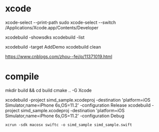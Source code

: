 # xcode
xcode-select --print-path
sudo xcode-select --switch /Applications/Xcode.app/Contents/Developer

xcodebuild -showsdks
xcodebuild -list

xcodebuild -target AddDemo
xcodebuild clean

https://www.cnblogs.com/zhou--fei/p/11371019.html

# compile
mkdir build && cd build
cmake .. -G Xcode

xcodebuild -project simd_sample.xcodeproj -destination 'platform=iOS Simulator,name=iPhone 6s,OS=11.2' -configuration Release
xcodebuild -project simd_sample.xcodeproj -destination 'platform=iOS Simulator,name=iPhone 6s,OS=11.2' -configuration Debug


```
xcrun -sdk macosx swiftc -o simd_sample simd_sample.swift
```
